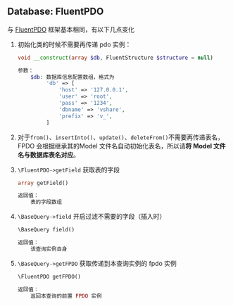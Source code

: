 
## Database: FluentPDO
与 [FluentPDO](https://github.com/envms/fluentpdo) 框架基本相同，有以下几点变化

1. 初始化类的时候不需要再传递 pdo 实例：

    ```php
    void __construct(array $db, FluentStructure $structure = null)

    参数：
        $db: 数据库信息配置数组，格式为
             'db' => [
                 'host' => '127.0.0.1',
                 'user' => 'root',
                 'pass' => '1234',
                 'dbname' => 'vshare',
                 'prefix' => 'v_',
             ]
    ```

2. 对于`from()`、`insertInto()`、`update()`、`deleteFrom()`不需要再传递表名，FPDO 会根据继承其的Model 文件名自动初始化表名，所以请**将 Model 文件名与数据库表名对应**。
3. `\FluentPDO->getField` 获取表的字段

    ```php
    array getField()

    返回值：
        表的字段数组
    ```

4. `\BaseQuery->field` 开启过滤不需要的字段（插入时）

    ```php
    \BaseQuery field()

    返回值：
        该查询实例自身
    ```

5. `\BaseQuery->getFPDO` 获取传递到本查询实例的 fpdo 实例

    ```php
    \FluentPDO getFPDO()

    返回值：
        返回本查询的前置 FPDO 实例
    ```

